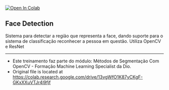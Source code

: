 <a target="_blank" href="https://colab.research.google.com/github/Alan-oliveir/Captura-Faces-OpenCV-ResNet/blob/main/Face_Detection_OpenCV_ResNet_.ipynb">
  <img src="https://colab.research.google.com/assets/colab-badge.svg" alt="Open In Colab"/>
</a>

## Face Detection

Sistema para detectar a região que representa a face, dando suporte para o sistema de classificação reconhecer a pessoa em questão.
Utiliza OpenCV e ResNet

___
- Este treinamento faz parte do módulo: Métodos de Segmentação Com OpenCV - Formação Machine Learning Specialist da Dio.   
- Original file is located at https://colab.research.google.com/drive/13vgWfO1K87yCKgF-GKxXXuVTJr4l9fjf
